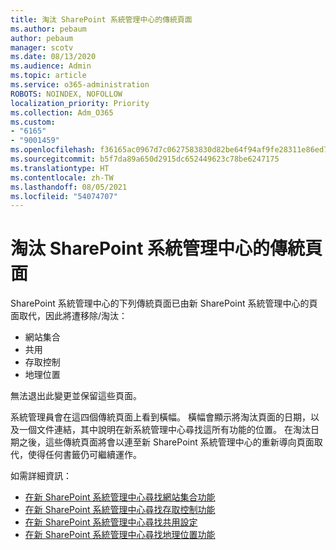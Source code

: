 ```yaml
---
title: 淘汰 SharePoint 系統管理中心的傳統頁面
ms.author: pebaum
author: pebaum
manager: scotv
ms.date: 08/13/2020
ms.audience: Admin
ms.topic: article
ms.service: o365-administration
ROBOTS: NOINDEX, NOFOLLOW
localization_priority: Priority
ms.collection: Adm_O365
ms.custom:
- "6165"
- "9001459"
ms.openlocfilehash: f36165ac0967d7c0627583830d82be64f94af9fe28311e86ed78f321031f9ac3
ms.sourcegitcommit: b5f7da89a650d2915dc652449623c78be6247175
ms.translationtype: HT
ms.contentlocale: zh-TW
ms.lasthandoff: 08/05/2021
ms.locfileid: "54074707"
---
```

# <a name="retire-classic-pages-in-sharepoint-admin-center"></a>淘汰 SharePoint 系統管理中心的傳統頁面

SharePoint 系統管理中心的下列傳統頁面已由新 SharePoint 系統管理中心的頁面取代，因此將遭移除/淘汰： 

- 網站集合 
- 共用
- 存取控制
- 地理位置

無法退出此變更並保留這些頁面。

系統管理員會在這四個傳統頁面上看到橫幅。 橫幅會顯示將淘汰頁面的日期，以及一個文件連結，其中說明在新系統管理中心尋找這所有功能的位置。 在淘汰日期之後，這些傳統頁面將會以連至新 SharePoint 系統管理中心的重新導向頁面取代，使得任何書籤仍可繼續運作。
  
如需詳細資訊：

- [在新 SharePoint 系統管理中心尋找網站集合功能](https://docs.microsoft.com/sharepoint/site-collections-page)
- [在新 SharePoint 系統管理中心尋找存取控制功能](https://docs.microsoft.com/sharepoint/control-access)
- [在新 SharePoint 系統管理中心尋找共用設定](https://docs.microsoft.com/sharepoint/sharing-settings)
- [在新 SharePoint 系統管理中心尋找地理位置功能](https://docs.microsoft.com/sharepoint/manage-geo-locations)